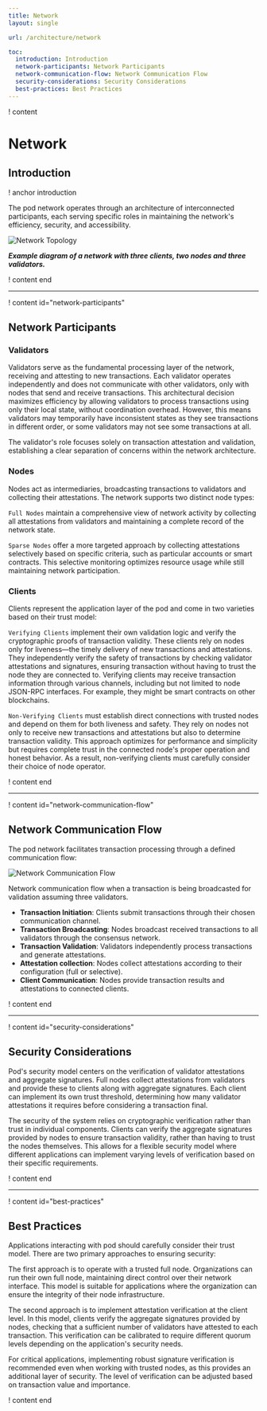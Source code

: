 ```yaml
---
title: Network
layout: single

url: /architecture/network

toc:
  introduction: Introduction
  network-participants: Network Participants
  network-communication-flow: Network Communication Flow
  security-considerations: Security Considerations
  best-practices: Best Practices
---
```


! content

# Network

## Introduction

! anchor introduction

The pod network operates through an architecture of interconnected participants, each serving specific roles in maintaining the network's efficiency, security, and accessibility.

![Network Topology](</network-topology-svg(2)(1).svg>)

**_Example diagram of a network with three clients, two nodes and three validators._**

! content end

---

! content id="network-participants"

## Network Participants

### Validators

Validators serve as the fundamental processing layer of the network, receiving and attesting to new transactions. Each validator operates independently and does not communicate with other validators, only with nodes that send and receive transactions. This architectural decision maximizes efficiency by allowing validators to process transactions using only their local state, without coordination overhead. However, this means validators may temporarily have inconsistent states as they see transactions in different order, or some validators may not see some transactions at all.

The validator's role focuses solely on transaction attestation and validation, establishing a clear separation of concerns within the network architecture.

### Nodes

Nodes act as intermediaries, broadcasting transactions to validators and collecting their attestations. The network supports two distinct node types:

`Full Nodes` maintain a comprehensive view of network activity by collecting all attestations from validators and maintaining a complete record of the network state.

`Sparse Nodes` offer a more targeted approach by collecting attestations selectively based on specific criteria, such as particular accounts or smart contracts. This selective monitoring optimizes resource usage while still maintaining network participation.

### Clients

Clients represent the application layer of the pod and come in two varieties based on their trust model:

`Verifying Clients` implement their own validation logic and verify the cryptographic proofs of transaction validity. These clients rely on nodes only for liveness—the timely delivery of new transactions and attestations. They independently verify the safety of transactions by checking validator attestations and signatures, ensuring transaction without having to trust the node they are connected to. Verifying clients may receive transaction information through various channels, including but not limited to node JSON-RPC interfaces. For example, they might be smart contracts on other blockchains.

`Non-Verifying Clients` must establish direct connections with trusted nodes and depend on them for both liveness and safety. They rely on nodes not only to receive new transactions and attestations but also to determine transaction validity. This approach optimizes for performance and simplicity but requires complete trust in the connected node's proper operation and honest behavior. As a result, non-verifying clients must carefully consider their choice of node operator.

! content end

---

! content id="network-communication-flow"

## Network Communication Flow

The pod network facilitates transaction processing through a defined communication flow:

![Network Communication Flow](</transaction-sequence-svg(1).svg>)

Network communication flow when a transaction is being broadcasted for validation assuming three validators.

- **Transaction Initiation**: Clients submit transactions through their chosen communication channel.
- **Transaction Broadcasting**: Nodes broadcast received transactions to all validators through the consensus network.
- **Transaction Validation**: Validators independently process transactions and generate attestations.
- **Attestation collection**: Nodes collect attestations according to their configuration (full or selective).
- **Client Communication**: Nodes provide transaction results and attestations to connected clients.

! content end

---

! content id="security-considerations"

## Security Considerations

Pod's security model centers on the verification of validator attestations and aggregate signatures. Full nodes collect attestations from validators and provide these to clients along with aggregate signatures. Each client can implement its own trust threshold, determining how many validator attestations it requires before considering a transaction final.

The security of the system relies on cryptographic verification rather than trust in individual components. Clients can verify the aggregate signatures provided by nodes to ensure transaction validity, rather than having to trust the nodes themselves. This allows for a flexible security model where different applications can implement varying levels of verification based on their specific requirements.

! content end

---

! content id="best-practices"

## Best Practices

Applications interacting with pod should carefully consider their trust model. There are two primary approaches to ensuring security:

The first approach is to operate with a trusted full node. Organizations can run their own full node, maintaining direct control over their network interface. This model is suitable for applications where the organization can ensure the integrity of their node infrastructure.

The second approach is to implement attestation verification at the client level. In this model, clients verify the aggregate signatures provided by nodes, checking that a sufficient number of validators have attested to each transaction. This verification can be calibrated to require different quorum levels depending on the application's security needs.

For critical applications, implementing robust signature verification is recommended even when working with trusted nodes, as this provides an additional layer of security. The level of verification can be adjusted based on transaction value and importance.

! content end



